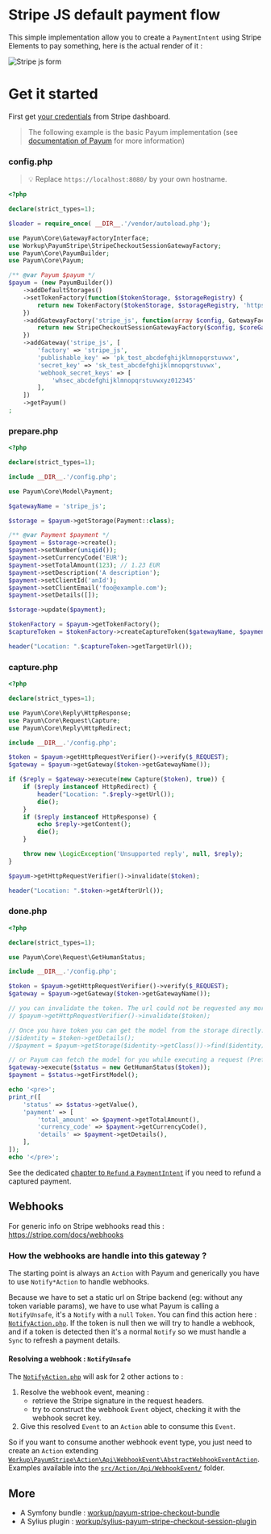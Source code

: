 # Stripe JS default payment flow

This simple implementation allow you to create a `PaymentIntent` using Stripe Elements to pay something, here is the actual render of it :

![Stripe js form](./assets/stripe-js-form.png)

# Get it started

First get [your credentials](../stripe-credentials.md) from Stripe dashboard.

> The following example is the basic Payum implementation
> (see [documentation of Payum](https://github.com/Payum/Payum/blob/master/docs/get-it-started.md) for more information)

### config.php

> 💡 Replace `https://localhost:8080/` by your own hostname.

```php
<?php

declare(strict_types=1);

$loader = require_once( __DIR__.'/vendor/autoload.php');

use Payum\Core\GatewayFactoryInterface;
use Workup\PayumStripe\StripeCheckoutSessionGatewayFactory;
use Payum\Core\PayumBuilder;
use Payum\Core\Payum;

/** @var Payum $payum */
$payum = (new PayumBuilder())
    ->addDefaultStorages()
    ->setTokenFactory(function($tokenStorage, $storageRegistry) {
        return new TokenFactory($tokenStorage, $storageRegistry, 'https://localhost:8080/');
    })
    ->addGatewayFactory('stripe_js', function(array $config, GatewayFactoryInterface $coreGatewayFactory) {
        return new StripeCheckoutSessionGatewayFactory($config, $coreGatewayFactory);
    })
    ->addGateway('stripe_js', [
        'factory' => 'stripe_js',
        'publishable_key' => 'pk_test_abcdefghijklmnopqrstuvwx',
        'secret_key' => 'sk_test_abcdefghijklmnopqrstuvwx',
        'webhook_secret_keys' => [
            'whsec_abcdefghijklmnopqrstuvwxyz012345'
        ],
    ])
    ->getPayum()
;
```

### prepare.php

```php
<?php

declare(strict_types=1);

include __DIR__.'/config.php';

use Payum\Core\Model\Payment;

$gatewayName = 'stripe_js';

$storage = $payum->getStorage(Payment::class);

/** @var Payment $payment */
$payment = $storage->create();
$payment->setNumber(uniqid());
$payment->setCurrencyCode('EUR');
$payment->setTotalAmount(123); // 1.23 EUR
$payment->setDescription('A description');
$payment->setClientId('anId');
$payment->setClientEmail('foo@example.com');
$payment->setDetails([]);

$storage->update($payment);

$tokenFactory = $payum->getTokenFactory();
$captureToken = $tokenFactory->createCaptureToken($gatewayName, $payment, 'done.php');

header("Location: ".$captureToken->getTargetUrl());
```

### capture.php

```php
<?php

declare(strict_types=1);

use Payum\Core\Reply\HttpResponse;
use Payum\Core\Request\Capture;
use Payum\Core\Reply\HttpRedirect;

include __DIR__.'/config.php';

$token = $payum->getHttpRequestVerifier()->verify($_REQUEST);
$gateway = $payum->getGateway($token->getGatewayName());

if ($reply = $gateway->execute(new Capture($token), true)) {
    if ($reply instanceof HttpRedirect) {
        header("Location: ".$reply->getUrl());
        die();
    }
    if ($reply instanceof HttpResponse) {
        echo $reply->getContent();
        die();
    }

    throw new \LogicException('Unsupported reply', null, $reply);
}

$payum->getHttpRequestVerifier()->invalidate($token);

header("Location: ".$token->getAfterUrl());
```

### done.php

```php
<?php

declare(strict_types=1);

use Payum\Core\Request\GetHumanStatus;

include __DIR__.'/config.php';

$token = $payum->getHttpRequestVerifier()->verify($_REQUEST);
$gateway = $payum->getGateway($token->getGatewayName());

// you can invalidate the token. The url could not be requested any more.
// $payum->getHttpRequestVerifier()->invalidate($token);

// Once you have token you can get the model from the storage directly.
//$identity = $token->getDetails();
//$payment = $payum->getStorage($identity->getClass())->find($identity);

// or Payum can fetch the model for you while executing a request (Preferred).
$gateway->execute($status = new GetHumanStatus($token));
$payment = $status->getFirstModel();

echo '<pre>';
print_r([
    'status' => $status->getValue(),
    'payment' => [
        'total_amount' => $payment->getTotalAmount(),
        'currency_code' => $payment->getCurrencyCode(),
        'details' => $payment->getDetails(),
    ],
]);
echo '</pre>';
```

See the dedicated [chapter to `Refund` a `PaymentIntent`](../refund.md) if you need to refund a captured payment.

## Webhooks

For generic info on Stripe webhooks read this :
https://stripe.com/docs/webhooks

### How the webhooks are handle into this gateway ?

The starting point is always an `Action` with Payum and generically you have to use `Notify*Action` to handle webhooks.

Because we have to set a static url on Stripe backend (eg: without any token variable params),
we have to use what Payum is calling a `NotifyUnsafe`, it's a `Notify` with a `null` `Token`.
You can find this action here : [`NotifyAction.php`](../../src/Action/NotifyAction.php).
If the token is null then we will try to handle a webhook, and if a token is detected
then it's a normal `Notify` so we must handle a `Sync` to refresh a payment details.

#### Resolving a webhook : `NotifyUnsafe`

The [`NotifyAction.php`](../../src/Action/NotifyAction.php) will ask for 2 other actions to :

1. Resolve the webhook event, meaning :
    - retrieve the Stripe signature in the request headers.
    - try to construct the webhook `Event` object, checking it with the webhook secret key.
2. Give this resolved `Event` to an `Action` able to consume this `Event`.

So if you want to consume another webhook event type, you just need to create an `Action`
extending [`Workup\PayumStripe\Action\Api\WebhookEvent\AbstractWebhookEventAction`](../../src/Action/Api/WebhookEvent/AbstractWebhookEventAction.php).
Examples available into the [`src/Action/Api/WebhookEvent/`](../../src/Action/Api/WebhookEvent) folder.

## More

- A Symfony bundle : [workup/payum-stripe-checkout-bundle](https://github.com/workup/PayumStripeBundle)
- A Sylius plugin : [workup/sylius-payum-stripe-checkout-session-plugin](https://github.com/workup/SyliusPayumStripePlugin)
